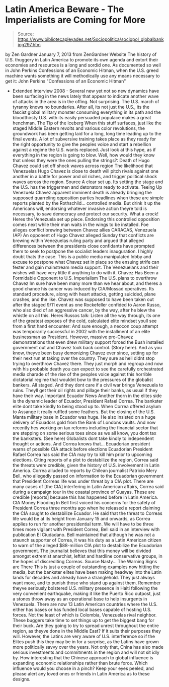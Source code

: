 # Latin America Beware - The Imperialists are Coming for More

> Source: https://www.bibliotecapleyades.net/Sociopolitica/sociopol_globalbanking297.htm

by Zen Gardner
January 7, 2013
from
ZenGardner Website
The history of U.S. thuggery in Latin America to
promote its own agenda and extort their economies and resources is a long
and sordid one.
As documented so well in John Perkins Confessions
of an Economic Hitman, when the U.S. greed machine wants something it
will methodically use any means necessary to get it:
John
Perkins "Confessions of an Economic Hitman"
- Extended Interview 2008 -
Several new yet not so new dynamics have been
surfacing in the news lately that appear to indicate another wave of attacks
in the area is in the offing.
Not surprising. The U.S. march of tyranny knows
no boundaries.
After all, its not just the U.S., its the
fascist global military monster consuming everything in its path and the
bloodthirsty U.S. with its easily persuaded populace makes a great henchman.
The Tip of the Iceberg
When this stuff surfaces, just like the staged
Middle Eastern revolts and various color revolutions, the groundwork has
been getting laid for a long, long time leading up to the final events.
A lot of subversive training takes place as they
ready for the right opportunity to give the peoples voice and start a
rebellion against a regime the U.S. wants replaced.
Just look at this hype, as if everything in the
region is going to blow.
Well, how would they know that unless they were
the ones pulling the strings?:
Death of Hugo
Chavez could set off shock waves across region
The likelihood that Venezuelas Hugo
Chavez is close to death will pitch rivals against one another in a
battle for power and oil riches, and trigger political shock waves
across the region.
Source
A clear set up. Its setting the stage and the
U.S. has the triggermen and detonators ready to activate.
Teeing Up Venezuela
Chavez apparent imminent death is already
bringing the supposed quarreling opposition parties headlines when these
are simple reports planted by
the Rothschild...
controlled media.
But drink it up the Americans will, endorsing
whatever invasive action theyre told is necessary,
to save democracy and protect our
security.
What a crock!
Heres the Venezuela set up piece. Endorsing
this controlled opposition comes next while their man waits in the wings to
be installed.
Foe alleges
conflict brewing between Chavez allies
CARACAS, Venezuela (AP)
An opponent of Hugo Chavez alleged Sunday that conflicts are brewing
within Venezuelas ruling party and argued that alleged differences
between the presidents close confidants have prompted them to seek to
postpone the socialist leaders inauguration.
I highly doubt thats the case. This is a public
media manipulated lobby and excuse to postpone what Chavez set in place so
the ensuing strife can fester and gain mainstream media support.
The Venezuelans and their wishes will have very
little if anything to do with it.
Chavez Has Been a Formidable Opponent to
U.S. Imperialism
The U.S. plans to overthrow Chavez Im sure have
been many more than we hear about, and theres a good chance his cancer was
induced by CIA/Mossad operatives.
Its standard procedure, along with heart
attacks, getting suicided, plane crashes, and the like.
Chavez was supposed to have been taken out after
the staged 9/11 event as
one Rockefeller confided to
Aaron Russo, who
also died of an aggressive
cancer, by the way, after he blew the whistle on all this.
Heres Russos
talk:
Listen all the way through, its one of the
greatest exposes of the cold, calculated elite mindset youll see from a
first hand encounter:
And sure enough, a neocon coup attempt was
temporarily successful in 2002 with the installment of an elite businessman
as President. However, massive pro-Chavez demonstrations that
even drew military support forced the Bush installed government out and
Chavez took back control. (Story
here).
And as you know, theyve been busy demonizing
Chavez ever since, setting up for their next run at taking over the country.
They sure as hell didnt stop trying to
overthrow Chavez there. They just morph and regroup and now with his
probable death you can expect to see the carefully orchestrated media
charade of the rise of the peoples voice against this horrible
dictatorial regime that wouldnt bow to the pressures of the globalist
bankers.
All staged. And they dont care if a civil war
brings Venezuela to ruins.
Theyll get their oil rights and pillage their
banks, as usual if they have their way.
Important Ecuador News
Another thorn in the elites side is the dynamic
leader of Ecuador, President Rafael Correa.
The bankster elite dont take kindly to being
stood up to.
When Correa
offered asylum to
Assange it really ruffled some
feathers. But the closing of the U.S. Manta military base in Ecuador was
huge. He also insisted on a huge delivery of Ecuadors gold from the Bank of
Londons vaults.
And now recently hes working on tax reforms
including the financial sector that are stepping on some serious toes since
as we all know, you dont tax the banksters. (See
here)
Globalists dont take kindly to independent
thought or actions.
And Correa knows that...
Ecuadorian
president warns of possible CIA attack before elections
Ecuadorian President Rafael Correa has said
the CIA may try to kill him prior to upcoming elections.
Citing reports
of a plot to destabilize the region, Correa said the threats were
credible, given the history of U.S. involvement in Latin America.
Correa alluded to reports by Chilean
journalist Patricio Mery Bell, who allegedly passed on information to
the Ecuadorian government that President Correas life was under
threat by a CIA plot.
There are many cases of [the CIA] interfering
in Latin American affairs, Correa said during a campaign tour in the
coastal province of Guayas.
These are credible [reports] because this has
happened before in Latin America.
CIA Money Flooding In
Bell first voiced his concerns for the
safety of President Correa three months ago when he released a report
claiming the CIA sought to destabilize Ecuador.
He said that
the threat to Correas life would be at its height from January 15 and
onwards, as Correa applies to run for another presidential term.
We will have to be three times
more vigilant with President Correa, Bell
said in an interview with publication El Ciudadano.
Bell maintained that
although he was not a staunch supporter of Correa, it was his duty as a
Latin American citizen to warn of the alleged $88-million CIA plot to
destabilize the Ecuadorian government.
The journalist believes that this money will
be divided amongst extremist anarchist, leftist and hardline
conservative groups, in the hopes of discrediting Correas.
Source
Nasty...
The Warning Signs are There
This is just a couple of outstanding examples
now hitting the media, but the bankster elites have been making headway into
the Latin lands for decades and already have a stranglehold.
They just
always want more, and to punish those who stand up against them.
Remember theyve seriously bolstered U.S.
military presence in Haiti following the very convenient earthquake, making
it like the Puerto Rico outpost, just a stones throw away as an operational
base to help insurgents in Venezuela.
There are now 13 Latin American
countries where the U.S. either has bases or has funded local bases capable
of hosting U.S. forces.
Not the least of which is Colombia, Venezuelas
rival neighbor.
These buggers take time to set things up to get
the biggest bang for their buck.
Are they going to try to spread unrest
throughout the entire region, as theyve done in the Middle East? If it
suits their purposes they will. However, the Latins are very aware of U.S.
interference so if the Elites push this they may be in for a surprise, as
the Latins have grown more politically savvy over the years.
Not only that,
China has also made serious investments and commitments in the region and
will not sit idly by. How interesting that the Chinese approach to global
influence is expanding economic relationships rather than brute force.
Which influence would you choose in a pinch?
Keep your eyes peeled, and please alert any
loved ones or friends in Latin America as to these designs.
